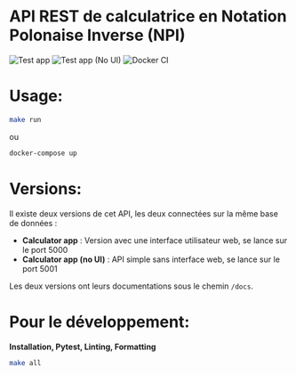 # API REST de calculatrice en Notation Polonaise Inverse (NPI)
![Test app](https://github.com/fyrastelmini/NPI_calc_API/actions/workflows/CI.yml/badge.svg)
![Test app (No UI)](https://github.com/fyrastelmini/NPI_calc_API/actions/workflows/CI_no_ui.yml/badge.svg)
![Docker CI](https://github.com/fyrastelmini/NPI_calc_API/actions/workflows/docker-CI.yml/badge.svg)

# Usage:
```bash
make run
```
ou

```bash
docker-compose up
```
# Versions:
Il existe deux versions de cet API, les deux connectées sur la même base de données :
- **Calculator app** : Version avec une interface utilisateur web, se lance sur le port 5000
- **Calculator app (no UI)** : API simple sans interface web, se lance sur le port 5001

Les deux versions ont leurs documentations sous le chemin `/docs`.

# Pour le développement:
**Installation, Pytest, Linting, Formatting**
```bash
make all
```